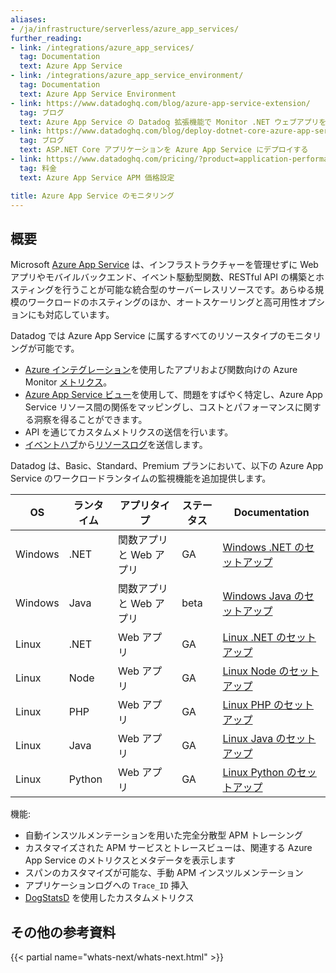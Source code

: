 ```yaml
---
aliases:
- /ja/infrastructure/serverless/azure_app_services/
further_reading:
- link: /integrations/azure_app_services/
  tag: Documentation
  text: Azure App Service
- link: /integrations/azure_app_service_environment/
  tag: Documentation
  text: Azure App Service Environment
- link: https://www.datadoghq.com/blog/azure-app-service-extension/
  tag: ブログ
  text: Azure App Service の Datadog 拡張機能で Monitor .NET ウェブアプリを監視
- link: https://www.datadoghq.com/blog/deploy-dotnet-core-azure-app-service/
  tag: ブログ
  text: ASP.NET Core アプリケーションを Azure App Service にデプロイする
- link: https://www.datadoghq.com/pricing/?product=application-performance-monitoring#application-performance-monitoring-apm_faq-what-is-considered-as-a-host-for-azure-app-services
  tag: 料金
  text: Azure App Service APM 価格設定

title: Azure App Service のモニタリング
---
```


## 概要

Microsoft [Azure App Service][1] は、インフラストラクチャーを管理せずに Web アプリやモバイルバックエンド、イベント駆動型関数、RESTful API の構築とホスティングを行うことが可能な統合型のサーバーレスリソースです。あらゆる規模のワークロードのホスティングのほか、オートスケーリングと高可用性オプションにも対応しています。

Datadog では Azure App Service に属するすべてのリソースタイプのモニタリングが可能です。

- [Azure インテグレーション][3]を使用したアプリおよび関数向けの Azure Monitor [メトリクス][2]。
- [Azure App Service ビュー][4]を使用して、問題をすばやく特定し、Azure App Service リソース間の関係をマッピングし、コストとパフォーマンスに関する洞察を得ることができます。
- API を通じてカスタムメトリクスの送信を行います。
- [イベントハブ][6]から[リソースログ][5]を送信します。

Datadog は、Basic、Standard、Premium プランにおいて、以下の Azure App Service のワークロードランタイムの監視機能を追加提供します。

| OS | ランタイム |アプリタイプ|ステータス|Documentation|
|----|---------|-----|----|--------------|
|Windows|.NET|関数アプリと Web アプリ|GA|[Windows .NET のセットアップ][7]|
|Windows|Java|関数アプリと Web アプリ|beta|[Windows Java のセットアップ][8]|
|Linux|.NET|Web アプリ|GA|[Linux .NET のセットアップ][9]|
|Linux|Node|Web アプリ|GA|[Linux Node のセットアップ][9]|
|Linux|PHP|Web アプリ|GA|[Linux PHP のセットアップ][9]|
|Linux|Java|Web アプリ|GA|[Linux Java のセットアップ][10]|
|Linux|Python|Web アプリ|GA|[Linux Python のセットアップ][9]|

機能:
- 自動インスツルメンテーションを用いた完全分散型 APM トレーシング
- カスタマイズされた APM サービスとトレースビューは、関連する Azure App Service のメトリクスとメタデータを表示します
- スパンのカスタマイズが可能な、手動 APM インスツルメンテーション
- アプリケーションログへの `Trace_ID` 挿入
- [DogStatsD][11] を使用したカスタムメトリクス

## その他の参考資料

{{< partial name="whats-next/whats-next.html" >}}

[1]: https://learn.microsoft.com/en-us/azure/app-service/overview
[2]: /ja/integrations/azure_app_services/#metrics
[3]: /ja/integrations/azure/
[4]: https://app.datadoghq.com/functions?search=&cloud=azure&entity_view=app_service_plan
[5]: /ja/integrations/azure/#log-collection
[6]: https://learn.microsoft.com/azure/event-hubs/
[7]: /ja/serverless/azure_app_services/azure_app_services_windows?tab=net#setup
[8]: /ja/serverless/azure_app_services/azure_app_services_windows?tab=java#setup
[9]: /ja/serverless/azure_app_services/azure_app_services_linux?tab=nodenetphppython
[10]: /ja/serverless/azure_app_services/azure_app_services_linux?tab=java
[11]: /ja/developers/dogstatsd/
